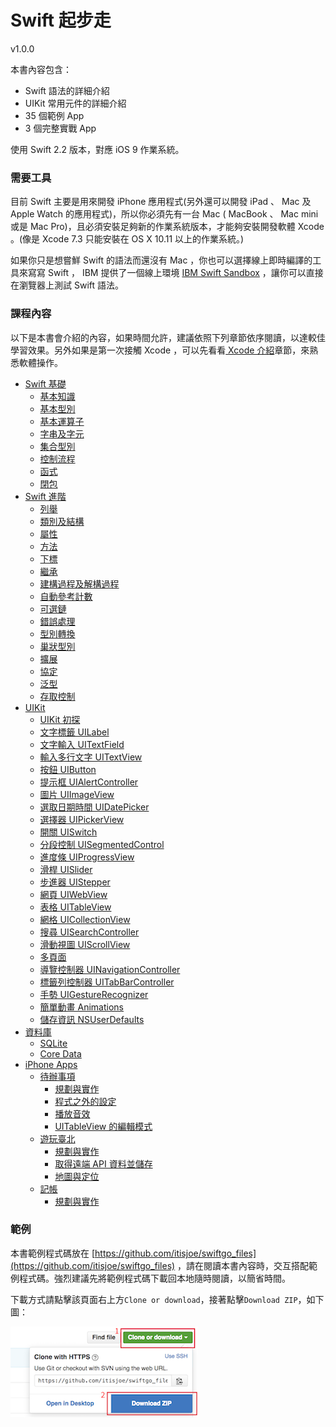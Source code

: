 Swift 起步走
=======
v1.0.0

本書內容包含：

- Swift 語法的詳細介紹
- UIKit 常用元件的詳細介紹
- 35 個範例 App
- 3 個完整實戰 App

使用 Swift 2.2 版本，對應 iOS 9 作業系統。


### 需要工具

目前 Swift 主要是用來開發 iPhone 應用程式(另外還可以開發 iPad 、 Mac 及 Apple Watch 的應用程式)，所以你必須先有一台 Mac ( MacBook 、 Mac mini 或是 Mac Pro)，且必須安裝足夠新的作業系統版本，才能夠安裝開發軟體 Xcode 。(像是 Xcode 7.3 只能安裝在 OS X 10.11 以上的作業系統。)

如果你只是想嘗鮮 Swift 的語法而還沒有 Mac ，你也可以選擇線上即時編譯的工具來寫寫 Swift ， IBM 提供了一個線上環境 [IBM Swift Sandbox](https://swiftlang.ng.bluemix.net) ，讓你可以直接在瀏覽器上測試 Swift 語法。

### 課程內容

以下是本書會介紹的內容，如果時間允許，建議依照下列章節依序閱讀，以達較佳學習效果。另外如果是第一次接觸 Xcode ，可以先看看[ Xcode 介紹](more/xcode_intro.md)章節，來熟悉軟體操作。

* [Swift 基礎](ch1/ch1.md)
   * [基本知識](ch1/basics.md)
   * [基本型別](ch1/types.md)
   * [基本運算子](ch1/basic_operators.md)
   * [字串及字元](ch1/strings_characters.md)
   * [集合型別](ch1/collection_types.md)
   * [控制流程](ch1/control_flow.md)
   * [函式](ch1/functions.md)
   * [閉包](ch1/closures.md)
* [Swift 進階](ch2/ch2.md)
   * [列舉](ch2/enumerations.md)
   * [類別及結構](ch2/classes_structures.md)
   * [屬性](ch2/properties.md)
   * [方法](ch2/methods.md)
   * [下標](ch2/subscripts.md)
   * [繼承](ch2/inheritance.md)
   * [建構過程及解構過程](ch2/initialization_deinitialization.md)
   * [自動參考計數](ch2/arc.md)
   * [可選鏈](ch2/optional-chaining.md)
   * [錯誤處理](ch2/error-handling.md)
   * [型別轉換](ch2/type-casting.md)
   * [巢狀型別](ch2/nested-types.md)
   * [擴展](ch2/extensions.md)
   * [協定](ch2/protocols.md)
   * [泛型](ch2/generics.md)
   * [存取控制](ch2/access-control.md)
* [UIKit](uikit/uikit.md)
   * [UIKit 初探](uikit/uikit_intro.md)
   * [文字標籤 UILabel](uikit/uilabel.md)
   * [文字輸入 UITextField](uikit/uitextfield.md)
   * [輸入多行文字 UITextView](uikit/uitextview.md)
   * [按鈕 UIButton](uikit/uibutton.md)
   * [提示框 UIAlertController](uikit/uialertcontroller.md)
   * [圖片 UIImageView](uikit/uiimageview.md)
   * [選取日期時間 UIDatePicker](uikit/uidatepicker.md)
   * [選擇器 UIPickerView](uikit/uipickerview.md)
   * [開關 UISwitch](uikit/uiswitch.md)
   * [分段控制 UISegmentedControl](uikit/uisegmentedcontrol.md)
   * [進度條 UIProgressView](uikit/uiprogressview.md)
   * [滑桿 UISlider](uikit/uislider.md)
   * [步進器 UIStepper](uikit/uistepper.md)
   * [網頁 UIWebView](uikit/uiwebview.md)
   * [表格 UITableView](uikit/uitableview.md)
   * [網格 UICollectionView](uikit/uicollectionview.md)
   * [搜尋 UISearchController](uikit/uisearchcontroller.md)
   * [滑動視圖 UIScrollView](uikit/uiscrollview.md)
   * [多頁面](uikit/multipages.md)
   * [導覽控制器 UINavigationController](uikit/uinavigationcontroller.md)
   * [標籤列控制器 UITabBarController](uikit/uitabbarcontroller.md)
   * [手勢 UIGestureRecognizer](uikit/uigesturerecognizer.md)
   * [簡單動畫 Animations](uikit/animations.md)
   * [儲存資訊 NSUserDefaults](uikit/nsuserdefaults.md)
* [資料庫](database/database.md)
   * [SQLite](database/sqlite.md)
   * [Core Data](database/coredata.md)
* [iPhone Apps](apps/apps.md)
   * [待辦事項](apps/todo/todo.md)
       * [規劃與實作](apps/todo/intro.md)
       * [程式之外的設定](apps/todo/settings.md)
       * [播放音效](apps/todo/sound.md)
       * [UITableView 的編輯模式](apps/todo/edituitableview.md)
   * [遊玩臺北](apps/taipeitravel/taipeitravel.md)
       * [規劃與實作](apps/taipeitravel/intro.md)
       * [取得遠端 API 資料並儲存](apps/taipeitravel/fetchdataandstorage.md)
       * [地圖與定位](apps/taipeitravel/map.md)
   * [記帳](apps/money/money.md)
       * [規劃與實作](apps/money/intro.md)


### 範例

本書範例程式碼放在 [https://github.com/itisjoe/swiftgo_files](https://github.com/itisjoe/swiftgo_files) ，請在閱讀本書內容時，交互搭配範例程式碼。強烈建議先將範例程式碼下載回本地隨時閱讀，以簡省時間。

下載方式請點擊該頁面右上方` Clone or download `，接著點擊`Download ZIP`，如下圖：

![introduction01](./images/introduction/introduction01.png)

